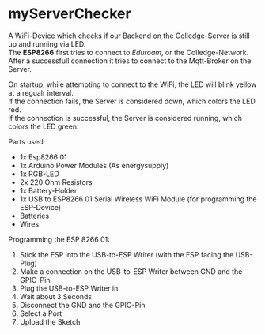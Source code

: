 # myServerChecker

A WiFi-Device which checks if our Backend on the Colledge-Server is still up and running via LED.\
The **ESP8266** first tries to connect to *Eduroam*, or the Colledge-Network.\
After a successfull connection it tries to connect to the Mqtt-Broker on the Server.

On startup, while attempting to connect to the WiFi, the LED will blink yellow at a regualr interval.\
If the connection fails, the Server is considered down, which colors the LED red.\
If the connection is successful, the Server is considered running, which colors the LED green.

Parts used:
- 1x Esp8266 01
- 1x Arduino Power Modules (As energysupply)
- 1x RGB-LED
- 2x 220 Ohm Resistors
- 1x Battery-Holder
- 1x USB to ESP8266 01 Serial Wireless WiFi Module (for programming the ESP-Device)
- Batteries
- Wires



Programming the ESP 8266 01:
1. Stick the ESP into the USB-to-ESP Writer (with the ESP facing the USB-Plug)
2. Make a connection on the USB-to-ESP Writer between GND and the GPIO-Pin
3. Plug the USB-to-ESP Writer in
4. Wait about 3 Seconds
5. Disconnect the GND and the GPIO-Pin
6. Select a Port
7. Upload the Sketch
